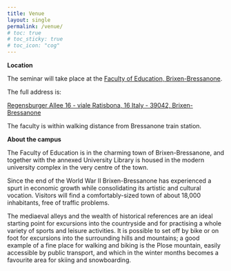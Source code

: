 ```yaml
---
title: Venue
layout: single
permalink: /venue/
# toc: true
# toc_sticky: true
# toc_icon: "cog"
---
```

**Location**

The seminar will take place at the [Faculty of Education, Brixen-Bressanone](https://www.unibz.it/en/applicants/the-three-campuses/brixen-bressanone/).

The full address is:

[Regensburger Allee 16 - viale Ratisbona, 16
Italy - 39042, Brixen-Bressanone](https://maps.app.goo.gl/3nkBUX4geAmBePMr9)

The faculty is within walking distance from Bressanone train station.

**About the campus**

The Faculty of Education is in the charming town of Brixen-Bressanone, and together with the annexed University Library is housed in the modern university complex in the very centre of the town.

Since the end of the World War II Brixen-Bressanone has experienced a spurt in economic growth while consolidating its artistic and cultural vocation. Visitors will find a comfortably-sized town of about 18,000 inhabitants, free of traffic problems.

The mediaeval alleys and the wealth of historical references are an ideal starting point for excursions into the countryside and for practising a whole variety of sports and leisure activities. It is possible to set off by bike or on foot for excursions into the surrounding hills and mountains; a good example of a fine place for walking and biking is the Plose mountain, easily accessible by public transport, and which in the winter months becomes a favourite area for skiing and snowboarding.
